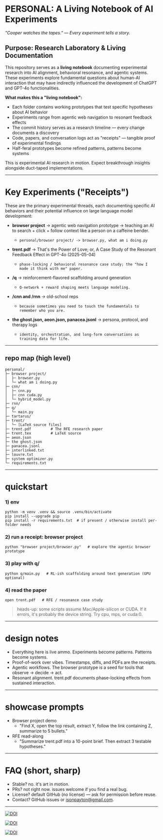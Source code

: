 # PERSONAL: A Living Notebook of AI Experiments
_"Cooper watches the tapes." — Every experiment tells a story._

## Purpose: Research Laboratory & Living Documentation

This repository serves as a **living notebook** documenting experimental research into AI alignment, behavioral resonance, and agentic systems. These experiments explore fundamental questions about human-AI interaction that may have indirectly influenced the development of ChatGPT and GPT-4o functionalities.

**What makes this a "living notebook":**
- Each folder contains working prototypes that test specific hypotheses about AI behavior
- Experiments range from agentic web navigation to resonant feedback effects 
- The commit history serves as a research timeline — every change documents a discovery
- Code, papers, and conversation logs act as "receipts" — tangible proof of experimental findings
- Half-feral prototypes become refined patterns, patterns become systems

This is experimental AI research in motion. Expect breakthrough insights alongside duct-taped implementations.

---

# Key Experiments ("Receipts")

These are the primary experimental threads, each documenting specific AI behaviors and their potential influence on large language model development:

* **browser project** → agentic web navigation prototype → teaching an AI to search + click + follow context like a person on a caffeine bender.
	* `personal/browser project/ -> browser.py, what am i doing.py`

* **trent.pdf** → That's the Power of Love; or, A Case Study of the Resonant Feedback Effect in GPT-4o (2025-05-04)
	* `phase-locking / behavioral resonance case study; the "how I made it think with me" paper.`

* **/q** → reinforcement-flavored scaffolding around generation
	* `Q-network + reward shaping meets language modeling.`

* **/cnn and /rnn** → old-school reps
	* `because sometimes you need to touch the fundamentals to remember who you are.`

* **the ghost.json, aeon.json, panacea.jsonl** → persona, protocol, and therapy logs
	* `identity, orchestration, and long-form conversations as training data for life.`

---

## repo map (high level)

```
personal/
├─ browser project/
│  ├─ browser.py
│  └─ what am i doing.py
├─ cnn/
│  ├─ cnn.py
│  ├─ cnn cuda.py
│  └─ hybrid_model.py
├─ rnn/
├─ q/
│  └─ main.py
├─ tartarus/
├─ trent/
│  └─ [LaTeX source files]
├─ trent.pdf         # The RFE research paper
├─ trent.tex         # LaTeX source
├─ aeon.json
├─ the ghost.json
├─ panacea.jsonl
├─ interlinked.txt
├─ louvre.txt
├─ system optimizer.py
└─ requirements.txt
```

---

# quickstart

### 1) env
```
python -m venv .venv && source .venv/bin/activate
pip install --upgrade pip
pip install -r requirements.txt  # if present / otherwise install per-folder needs
```

### 2) run a receipt: browser project
```
python "browser project/browser.py"   # explore the agentic browser prototype
```

### 3) play with q/
```
python q/main.py   # RL-ish scaffolding around text generation (GPU optional)
```
### 4) read the paper
```
open trent.pdf   # RFE / resonance case study
```

> heads-up: some scripts assume Mac/Apple-silicon or CUDA. If it errors, it's probably the device string. Try cpu, mps, or cuda:0.

---

# design notes
* Everything here is live ammo. Experiments become patterns. Patterns become systems.
* Proof-of-work over vibes. Timestamps, diffs, and PDFs are the receipts.
* Agentic workflows. The browser prototype is a seed for tools that observe → decide → act.
* Resonant alignment. trent.pdf documents phase-locking effects from sustained interaction.

---

# showcase prompts
* Browser project demo
	* "Find X, open the top result, extract Y, follow the link containing Z, summarize to 5 bullets."
* RFE read-along
	* "Summarize trent.pdf into a 10-point brief. Then extract 3 testable hypotheses."

---

# FAQ (short, sharp)
* Stable? no. it's art in motion.
* PRs? not right now. issues welcome if you find a real bug.
* License? default GitHub (no license) — ask for permission before reuse.
* Contact? GitHub issues or isonpayton@gmail.com.

---

[![DOI](https://zenodo.org/badge/DOI/10.5281/zenodo.17074537.svg)](https://doi.org/10.5281/zenodo.17074537)

[![DOI](https://zenodo.org/badge/DOI/10.5281/zenodo.17138445.svg)](https://doi.org/10.5281/zenodo.17138445)

[![DOI](https://zenodo.org/badge/DOI/10.5281/zenodo.17157330.svg)](https://doi.org/10.5281/zenodo.17157330)
